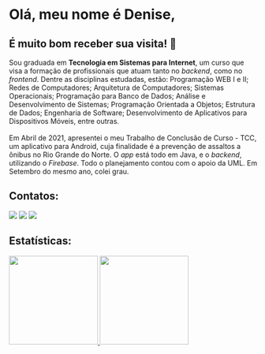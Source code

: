 # Olá, meu nome é Denise,
## É muito bom receber sua visita! 👋

Sou graduada em **Tecnologia em Sistemas para Internet**, um curso que visa a formação de profissionais que atuam tanto no *backend*, como no *frontend*. Dentre as disciplinas estudadas, estão: Programação WEB I e II; Redes de Computadores; Arquitetura de Computadores; Sistemas Operacionais; Programação para Banco de Dados; Análise e Desenvolvimento de Sistemas; Programação Orientada a Objetos; Estrutura de Dados; Engenharia de Software; Desenvolvimento de Aplicativos para Dispositivos Móveis, entre outras.<br><br>
Em Abril de 2021, apresentei o meu Trabalho de Conclusão de Curso - TCC, um aplicativo para Android, cuja finalidade é a prevenção de assaltos a ônibus no Rio Grande do Norte. O *app* está todo em Java, e o *backend*, utilizando o *Firebase*. Todo o planejamento contou com o apoio da UML. Em Setembro do mesmo ano, colei grau.

## Contatos:

<div>
<a href = "dmaria.natal@gmail.com"><img src="https://img.shields.io/badge/Gmail-D14836?style=for-the-badge&logo=gmail&logoColor=white" target="_blank"></a>
<a href="https://www.linkedin.com/in/denise-castro-59425b4a/" target="_blank"><img src="https://img.shields.io/badge/-LinkedIn-%230077B5?style=for-the-badge&logo=linkedin&logoColor=white" target="_blank"></a> 
<a href="https://deniseleandrodecastro.github.io/" target="_blank"><img src="https://img.shields.io/badge/portifolio-9146FF?style=for-the-badge&logo=twitch&logoColor=white" target="_blank"></a>
</div> 

## Estatísticas:

<div>
<a href="https://github.com/DeniseLeandroDeCastro">
<img height="180em" src="https://github-readme-stats.vercel.app/api/top-langs/?username=DeniseLeandroDeCastro&layout=compact&langs_count=7&theme=dracula"/>
<img height="180em" src="https://github-readme-stats.vercel.app/api?username=DeniseLeandroDeCastro&show_icons=true&theme=dracula&include_all_commits=true&count_private=true"/>
</div>

